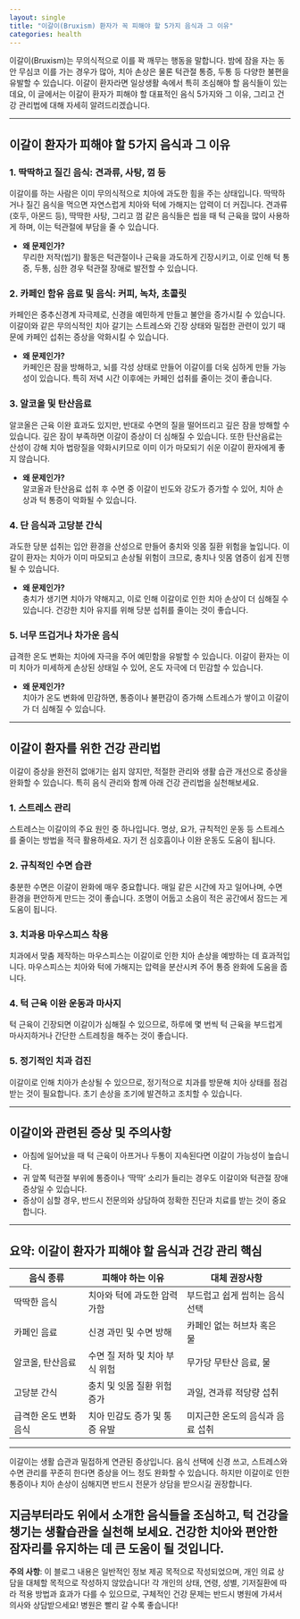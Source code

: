 ```yaml
---
layout: single
title: "이갈이(Bruxism) 환자가 꼭 피해야 할 5가지 음식과 그 이유"
categories: health
---
```

이갈이(Bruxism)는 무의식적으로 이를 꽉 깨무는 행동을 말합니다. 밤에 잠을 자는 동안 무심코 이를 가는 경우가 많아, 치아 손상은 물론 턱관절 통증, 두통 등 다양한 불편을 유발할 수 있습니다. 이갈이 환자라면 일상생활 속에서 특히 조심해야 할 음식들이 있는데요, 이 글에서는 이갈이 환자가 피해야 할 대표적인 음식 5가지와 그 이유, 그리고 건강 관리법에 대해 자세히 알려드리겠습니다.

---

## 이갈이 환자가 피해야 할 5가지 음식과 그 이유

### 1. 딱딱하고 질긴 음식: 견과류, 사탕, 껌 등

이갈이를 하는 사람은 이미 무의식적으로 치아에 과도한 힘을 주는 상태입니다. 딱딱하거나 질긴 음식을 먹으면 자연스럽게 치아와 턱에 가해지는 압력이 더 커집니다. 견과류(호두, 아몬드 등), 딱딱한 사탕, 그리고 껌 같은 음식들은 씹을 때 턱 근육을 많이 사용하게 하며, 이는 턱관절에 부담을 줄 수 있습니다.

- **왜 문제인가?**  
  무리한 저작(씹기) 활동은 턱관절이나 근육을 과도하게 긴장시키고, 이로 인해 턱 통증, 두통, 심한 경우 턱관절 장애로 발전할 수 있습니다.

### 2. 카페인 함유 음료 및 음식: 커피, 녹차, 초콜릿

카페인은 중추신경계 자극제로, 신경을 예민하게 만들고 불안을 증가시킬 수 있습니다. 이갈이와 같은 무의식적인 치아 갈기는 스트레스와 긴장 상태와 밀접한 관련이 있기 때문에 카페인 섭취는 증상을 악화시킬 수 있습니다.

- **왜 문제인가?**  
  카페인은 잠을 방해하고, 뇌를 각성 상태로 만들어 이갈이를 더욱 심하게 만들 가능성이 있습니다. 특히 저녁 시간 이후에는 카페인 섭취를 줄이는 것이 좋습니다.

### 3. 알코올 및 탄산음료

알코올은 근육 이완 효과도 있지만, 반대로 수면의 질을 떨어뜨리고 깊은 잠을 방해할 수 있습니다. 깊은 잠이 부족하면 이갈이 증상이 더 심해질 수 있습니다. 또한 탄산음료는 산성이 강해 치아 법랑질을 약화시키므로 이미 이가 마모되기 쉬운 이갈이 환자에게 좋지 않습니다.

- **왜 문제인가?**  
  알코올과 탄산음료 섭취 후 수면 중 이갈이 빈도와 강도가 증가할 수 있어, 치아 손상과 턱 통증이 악화될 수 있습니다.

### 4. 단 음식과 고당분 간식

과도한 당분 섭취는 입안 환경을 산성으로 만들어 충치와 잇몸 질환 위험을 높입니다. 이갈이 환자는 치아가 이미 마모되고 손상될 위험이 크므로, 충치나 잇몸 염증이 쉽게 진행될 수 있습니다.

- **왜 문제인가?**  
  충치가 생기면 치아가 약해지고, 이로 인해 이갈이로 인한 치아 손상이 더 심해질 수 있습니다. 건강한 치아 유지를 위해 당분 섭취를 줄이는 것이 좋습니다.

### 5. 너무 뜨겁거나 차가운 음식

급격한 온도 변화는 치아에 자극을 주어 예민함을 유발할 수 있습니다. 이갈이 환자는 이미 치아가 미세하게 손상된 상태일 수 있어, 온도 자극에 더 민감할 수 있습니다.

- **왜 문제인가?**  
  치아가 온도 변화에 민감하면, 통증이나 불편감이 증가해 스트레스가 쌓이고 이갈이가 더 심해질 수 있습니다.

---

## 이갈이 환자를 위한 건강 관리법

이갈이 증상을 완전히 없애기는 쉽지 않지만, 적절한 관리와 생활 습관 개선으로 증상을 완화할 수 있습니다. 특히 음식 관리와 함께 아래 건강 관리법을 실천해보세요.

### 1. 스트레스 관리

스트레스는 이갈이의 주요 원인 중 하나입니다. 명상, 요가, 규칙적인 운동 등 스트레스를 줄이는 방법을 적극 활용하세요. 자기 전 심호흡이나 이완 운동도 도움이 됩니다.

### 2. 규칙적인 수면 습관

충분한 수면은 이갈이 완화에 매우 중요합니다. 매일 같은 시간에 자고 일어나며, 수면 환경을 편안하게 만드는 것이 좋습니다. 조명이 어둡고 소음이 적은 공간에서 잠드는 게 도움이 됩니다.

### 3. 치과용 마우스피스 착용

치과에서 맞춤 제작하는 마우스피스는 이갈이로 인한 치아 손상을 예방하는 데 효과적입니다. 마우스피스는 치아와 턱에 가해지는 압력을 분산시켜 주어 통증 완화에 도움을 줍니다.

### 4. 턱 근육 이완 운동과 마사지

턱 근육이 긴장되면 이갈이가 심해질 수 있으므로, 하루에 몇 번씩 턱 근육을 부드럽게 마사지하거나 간단한 스트레칭을 해주는 것이 좋습니다.

### 5. 정기적인 치과 검진

이갈이로 인해 치아가 손상될 수 있으므로, 정기적으로 치과를 방문해 치아 상태를 점검받는 것이 필요합니다. 초기 손상을 조기에 발견하고 조치할 수 있습니다.

---

## 이갈이와 관련된 증상 및 주의사항

- 아침에 일어났을 때 턱 근육이 아프거나 두통이 지속된다면 이갈이 가능성이 높습니다.  
- 귀 앞쪽 턱관절 부위에 통증이나 ‘딱딱’ 소리가 들리는 경우도 이갈이와 턱관절 장애 증상일 수 있습니다.  
- 증상이 심할 경우, 반드시 전문의와 상담하여 정확한 진단과 치료를 받는 것이 중요합니다.

---

## 요약: 이갈이 환자가 피해야 할 음식과 건강 관리 핵심

| 음식 종류       | 피해야 하는 이유                               | 대체 권장사항                           |
|----------------|--------------------------------------------|------------------------------------|
| 딱딱한 음식    | 치아와 턱에 과도한 압력 가함                      | 부드럽고 쉽게 씹히는 음식 선택               |
| 카페인 음료    | 신경 과민 및 수면 방해                            | 카페인 없는 허브차 혹은 물                 |
| 알코올, 탄산음료 | 수면 질 저하 및 치아 부식 위험                      | 무가당 무탄산 음료, 물                     |
| 고당분 간식    | 충치 및 잇몸 질환 위험 증가                         | 과일, 견과류 적당량 섭취                   |
| 급격한 온도 변화 음식 | 치아 민감도 증가 및 통증 유발                       | 미지근한 온도의 음식과 음료 섭취             |

---

이갈이는 생활 습관과 밀접하게 연관된 증상입니다. 음식 선택에 신경 쓰고, 스트레스와 수면 관리를 꾸준히 한다면 증상을 어느 정도 완화할 수 있습니다. 하지만 이갈이로 인한 통증이나 치아 손상이 심해지면 반드시 전문가 상담을 받으시길 권장합니다.

지금부터라도 위에서 소개한 음식들을 조심하고, 턱 건강을 챙기는 생활습관을 실천해 보세요. 건강한 치아와 편안한 잠자리를 유지하는 데 큰 도움이 될 것입니다.
---

**주의 사항**: 이 블로그 내용은 일반적인 정보 제공 목적으로 작성되었으며, 개인 의료 상담을 대체할 목적으로 작성하지 않았습니다! 각 개인의 상태, 연령, 성별, 기저질환에 따라 적용 방법과 효과가 다를 수 있으므로, 구체적인 건강 문제는 반드시 병원에 가셔서 의사와 상담받으세요! 병원은 빨리 갈 수록 좋습니다!
